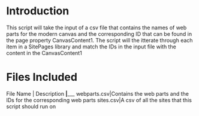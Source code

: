 # Introduction
This script will take the input of a csv file that contains the names of web parts for the modern canvas and the corresponding ID that can be found in the page property CanvasContent1. The script will the itterate through each item in a SitePages library and match the IDs in the input file with the content in the CanvasContent1

# Files Included

File Name | Description
__________|_____________
webparts.csv|Contains the web parts and the IDs for the corresponding web parts
sites.csv|A csv of all the sites that this script should run on 